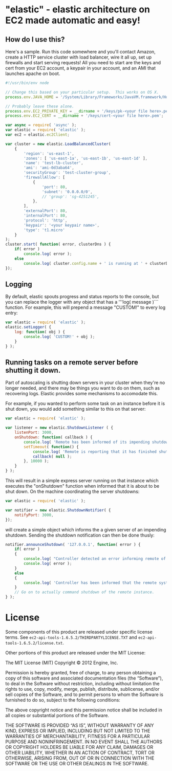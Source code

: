 # "elastic" - elastic architecture on EC2 made automatic and easy!

## How do I use this?
Here's a sample.  Run this code somewhere and you'll contact Amazon, create a HTTP service cluster with load balancer, wire it all up, set up firewalls and start serving requests!  All you need to start are the keys and cert from your EC2 account, a keypair in your account, and an AMI that launches apache on boot.

```js
#!/usr/bin/env node

// Change this based on your particular setup.  This works on OS X.
process.env.JAVA_HOME = '/System/Library/Frameworks/JavaVM.framework/Home/';

// Probably leave these alone.
process.env.EC2_PRIVATE_KEY = __dirname + '/keys/pk-<your file here>.pem';
process.env.EC2_CERT = __dirname + '/keys/cert-<your file here>.pem';

var async = require( 'async' );
var elastic = require( 'elastic' );
var ec2 = elastic.ec2Client;

var cluster = new elastic.LoadBalancedCluster( 
	{
		'region': 'us-east-1',
		'zones': [ 'us-east-1a', 'us-east-1b', 'us-east-1d' ],
		'name': 'test-lb-cluster',
		'ami': 'ami-0d3aba64',	
		'securityGroup': 'test-cluster-group',
		'firewallAllow': [
			{
				'port': 80,
				'subnet': '0.0.0.0/0',
				// 'group': 'sg-4251245',
			},
		],
		'externalPort': 80,
		'internalPort': 80,
		'protocol': 'http',
		'keypair': '<your keypair name>',
		'type': 't1.micro'
	}
);
cluster.start( function( error, clusterDns ) {
	if( error )
		console.log( error );
	else
		console.log( cluster.config.name + ' is running at ' + clusterDns );
});
```

## Logging

By default, elastic spouts progress and status reports to the console, but you can replace the logger with any object that has a '''log( message )``` function.  For example, this will prepend a message "CUSTOM!" to every log entry:

```js
var elastic = require( 'elastic' );
elastic.setLogger( {
	log: function( obj ) {
		console.log( 'CUSTOM!' + obj );
	}
} );
```

## Running tasks on a remote server before shutting it down.

Part of autoscaling is shutting down servers in your cluster when they're no longer needed, and there may be things you want to do on them, such as recovering logs.  Elastic provides some mechanisms to accomodate this.

For example, if you wanted to perform some task on an instance before it is shut down, you would add something similar to this on that server:

```js
var elastic = require( 'elastic' );

var listener = new elastic.ShutdownListener ( {
	listenPort: 3000,
	onShutdown: function( callback ) {
		console.log( 'Remote has been informed of its impending shutdown, and will claim to have finished its shutdown tasks in 10 sec.' );
		setTimeout( function() {
			console.log( 'Remote is reporting that it has finished shutdown tasks.' );
			callback( null );
		}, 10000 );
	}
} );
```

This will result in a simple express server running on that instance which executes the "onShutdown" function when informed that it is about to be shut down.  On the machine coordinating the server shutdowns:

```js
var elastic = require( 'elastic' );

var notifier = new elastic.ShutdownNotifier( {
	notifyPort: 3000,
});
```

will create a simple object which informs the a given server of an impending shutdown.  Sending the shutdown notification can then be done thusly:

```js
notifier.announceShutdown( '127.0.0.1', function( error ) {
	if( error )
	{
		console.log( "Controller detected an error informing remote of shutdown." );
		console.log( error );
	}
	else
	{
		console.log( 'Controller has been informed that the remote system has completed shutdown tasks.' );
	}
	// Go on to actually command shutdown of the remote instance.
} );
```


# License

Some components of this product are released under specific license terms.  See ```ec2-api-tools-1.6.5.2/THIRDPARTYLICENSE.TXT``` and ```ec2-api-tools-1.6.5.2/license.txt```.

Other portions of this product are released under the MIT License:

The MIT License (MIT)
Copyright © 2012 Engine, Inc.

Permission is hereby granted, free of charge, to any person obtaining a copy of this software and associated documentation files (the “Software”), to deal in the Software without restriction, including without limitation the rights to use, copy, modify, merge, publish, distribute, sublicense, and/or sell copies of the Software, and to permit persons to whom the Software is furnished to do so, subject to the following conditions:

The above copyright notice and this permission notice shall be included in all copies or substantial portions of the Software.

THE SOFTWARE IS PROVIDED “AS IS”, WITHOUT WARRANTY OF ANY KIND, EXPRESS OR IMPLIED, INCLUDING BUT NOT LIMITED TO THE WARRANTIES OF MERCHANTABILITY, FITNESS FOR A PARTICULAR PURPOSE AND NONINFRINGEMENT. IN NO EVENT SHALL THE AUTHORS OR COPYRIGHT HOLDERS BE LIABLE FOR ANY CLAIM, DAMAGES OR OTHER LIABILITY, WHETHER IN AN ACTION OF CONTRACT, TORT OR OTHERWISE, ARISING FROM, OUT OF OR IN CONNECTION WITH THE SOFTWARE OR THE USE OR OTHER DEALINGS IN THE SOFTWARE.

